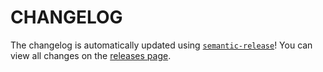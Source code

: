 # CHANGELOG

The changelog is automatically updated using [`semantic-release`](https://github.com/semantic-release/semantic-release)! You can view all changes on the [releases page](https://github.com/benmvp/list-aws-profiles/releases).
